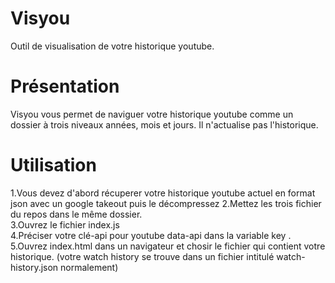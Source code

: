 # Visyou

Outil de visualisation de votre historique youtube.

# Présentation

Visyou vous permet de naviguer votre historique youtube comme un dossier à trois niveaux années, mois et jours.
Il n'actualise pas l'historique.

# Utilisation

1.Vous devez d'abord récuperer votre historique youtube actuel en format json avec un google takeout puis le décompressez
2.Mettez les trois fichier du repos dans le même dossier.  
3.Ouvrez le fichier index.js  
4.Préciser votre clé-api pour youtube data-api dans la variable key .
5.Ouvrez index.html dans un navigateur et chosir le fichier qui contient votre historique.
(votre watch history se trouve dans un fichier intitulé watch-history.json normalement)
